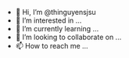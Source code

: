 - 👋 Hi, I’m @thinguyensjsu
- 👀 I’m interested in ...
- 🌱 I’m currently learning ...
- 💞️ I’m looking to collaborate on ...
- 📫 How to reach me ...

<!---
thinguyensjsu/thinguyensjsu is a ✨ special ✨ repository because its `README.md` (this file) appears on your GitHub profile.
You can click the Preview link to take a look at your changes.
--->
